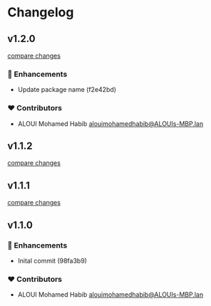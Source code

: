 # Changelog


## v1.2.0

[compare changes](https://undefined/undefined/compare/v1.1.2...v1.2.0)


### 🚀 Enhancements

  - Update package name (f2e42bd)

### ❤️  Contributors

- ALOUI Mohamed Habib <alouimohamedhabib@ALOUIs-MBP.lan>

## v1.1.2

[compare changes](https://undefined/undefined/compare/v1.1.1...v1.1.2)

## v1.1.1

[compare changes](https://undefined/undefined/compare/v1.1.0...v1.1.1)

## v1.1.0


### 🚀 Enhancements

  - Inital commit (98fa3b9)

### ❤️  Contributors

- ALOUI Mohamed Habib <alouimohamedhabib@ALOUIs-MBP.lan>

